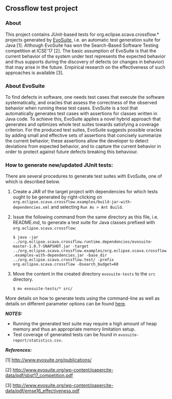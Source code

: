 
## Crossflow test project

### About

This project contains JUnit-based tests for org.eclipse.scava.crossflow.* projects generated by [EvoSuite](http://www.evosuite.org), i.e. an automatic test generation suite for Java [1]. Although EvoSuite has won the Search-Based Software Testing competition at ICSE'17 [2]. The basic assumption of EvoSuite is that the current behavior of the system under test represents the expected behavior and thus supports during the discovery of defects (or changes in behavior) that may arise in the future. Empirical research on the effectiveness of such approaches is available [3].


### About EvoSuite
To find defects in software, one needs test cases that execute the software systematically, and oracles that assess the correctness of the observed behavior when running these test cases. EvoSuite is a tool that automatically generates test cases with assertions for classes written in Java code. To achieve this, EvoSuite applies a novel hybrid approach that generates and optimizes whole test suites towards satisfying a coverage criterion. For the produced test suites, EvoSuite suggests possible oracles by adding small and effective sets of assertions that concisely summarize the current behavior; these assertions allow the developer to detect deviations from expected behavior, and to capture the current behavior in order to protect against future defects breaking this behaviour.


### How to generate new/updated JUnit tests:

There are several procedures to generate test suites with EvoSuite, one of which is described below.

 1. Create a JAR of the target project with dependencies for which tests ought to be generated by right-clicking on `org.eclipse.scava.crossflow.examples/build-jar-with-dependencies.xml` and selecting `Run As > Ant Build`.
 2. Issue the following command from the same directory as this file, i.e. README.md, to generate a test suite for Java classes prefixed with `org.eclipse.scava.crossflow`:
	
	`$ java -jar ../org.eclipse.scava.crossflow.runtime.dependencies/evosuite-master-1.0.7-SNAPSHOT.jar -target ../org.eclipse.scava.crossflow.examples/org.eclipse.scava.crossflow.examples-with-dependencies.jar -base_dir ../org.eclipse.scava.crossflow.test/ -prefix org.eclipse.scava.crossflow -Dsearch_budget=60`
 3. Move the content in the created directory `evosuite-tests` to the `src` directory.
	
	`$ mv evosuite-tests/* src/`

More details on how to generate tests using the command-line as well as details on different parameter options can be found [here](http://www.evosuite.org/documentation/commandline/). 


***NOTES:***
- Running the generated test suite may require a high amount of heap memory and thus an appropriate memory limitation setup.
- Test coverage of generated tests can be found in `evosuite-report/statistics.csv`. 


***References:***

[1] http://www.evosuite.org/publications/

[2] http://www.evosuite.org/wp-content/papercite-data/pdf/sbst17_competition.pdf

[3] http://www.evosuite.org/wp-content/papercite-data/pdf/emse16_effectiveness.pdf